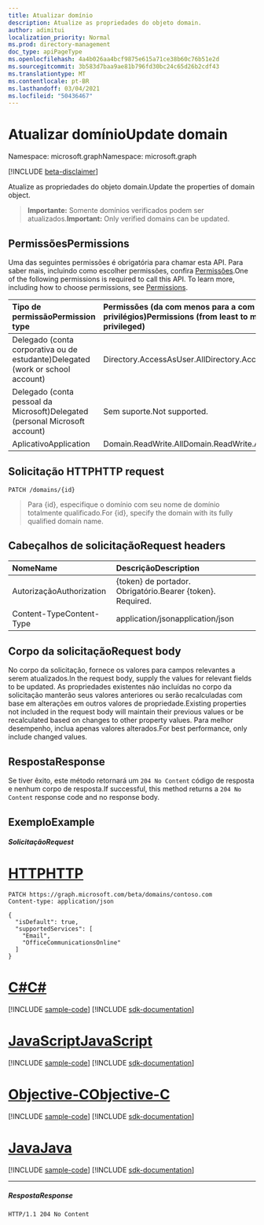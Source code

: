 ```yaml
---
title: Atualizar domínio
description: Atualize as propriedades do objeto domain.
author: adimitui
localization_priority: Normal
ms.prod: directory-management
doc_type: apiPageType
ms.openlocfilehash: 4a4b026aa4bcf9875e615a71ce38b60c76b51e2d
ms.sourcegitcommit: 3b583d7baa9ae81b796fd30bc24c65d26b2cdf43
ms.translationtype: MT
ms.contentlocale: pt-BR
ms.lasthandoff: 03/04/2021
ms.locfileid: "50436467"
---
```

# <a name="update-domain"></a><span data-ttu-id="5a19c-103">Atualizar domínio</span><span class="sxs-lookup"><span data-stu-id="5a19c-103">Update domain</span></span>

<span data-ttu-id="5a19c-104">Namespace: microsoft.graph</span><span class="sxs-lookup"><span data-stu-id="5a19c-104">Namespace: microsoft.graph</span></span>

[!INCLUDE [beta-disclaimer](../../includes/beta-disclaimer.md)]

<span data-ttu-id="5a19c-105">Atualize as propriedades do objeto domain.</span><span class="sxs-lookup"><span data-stu-id="5a19c-105">Update the properties of domain object.</span></span>

> <span data-ttu-id="5a19c-106">**Importante:** Somente domínios verificados podem ser atualizados.</span><span class="sxs-lookup"><span data-stu-id="5a19c-106">**Important:** Only verified domains can be updated.</span></span>

## <a name="permissions"></a><span data-ttu-id="5a19c-107">Permissões</span><span class="sxs-lookup"><span data-stu-id="5a19c-107">Permissions</span></span>

<span data-ttu-id="5a19c-p101">Uma das seguintes permissões é obrigatória para chamar esta API. Para saber mais, incluindo como escolher permissões, confira [Permissões](/graph/permissions-reference).</span><span class="sxs-lookup"><span data-stu-id="5a19c-p101">One of the following permissions is required to call this API. To learn more, including how to choose permissions, see [Permissions](/graph/permissions-reference).</span></span>


|<span data-ttu-id="5a19c-110">Tipo de permissão</span><span class="sxs-lookup"><span data-stu-id="5a19c-110">Permission type</span></span>      | <span data-ttu-id="5a19c-111">Permissões (da com menos para a com mais privilégios)</span><span class="sxs-lookup"><span data-stu-id="5a19c-111">Permissions (from least to most privileged)</span></span>              |
|:--------------------|:---------------------------------------------------------|
|<span data-ttu-id="5a19c-112">Delegado (conta corporativa ou de estudante)</span><span class="sxs-lookup"><span data-stu-id="5a19c-112">Delegated (work or school account)</span></span> | <span data-ttu-id="5a19c-113">Directory.AccessAsUser.All</span><span class="sxs-lookup"><span data-stu-id="5a19c-113">Directory.AccessAsUser.All</span></span>    |
|<span data-ttu-id="5a19c-114">Delegado (conta pessoal da Microsoft)</span><span class="sxs-lookup"><span data-stu-id="5a19c-114">Delegated (personal Microsoft account)</span></span> | <span data-ttu-id="5a19c-115">Sem suporte.</span><span class="sxs-lookup"><span data-stu-id="5a19c-115">Not supported.</span></span>    |
|<span data-ttu-id="5a19c-116">Aplicativo</span><span class="sxs-lookup"><span data-stu-id="5a19c-116">Application</span></span> | <span data-ttu-id="5a19c-117">Domain.ReadWrite.All</span><span class="sxs-lookup"><span data-stu-id="5a19c-117">Domain.ReadWrite.All</span></span> |

## <a name="http-request"></a><span data-ttu-id="5a19c-118">Solicitação HTTP</span><span class="sxs-lookup"><span data-stu-id="5a19c-118">HTTP request</span></span>
<!-- { "blockType": "ignored" } -->
```http
PATCH /domains/{id}
```

> <span data-ttu-id="5a19c-119">Para {id}, especifique o domínio com seu nome de domínio totalmente qualificado.</span><span class="sxs-lookup"><span data-stu-id="5a19c-119">For {id}, specify the domain with its fully qualified domain name.</span></span>

## <a name="request-headers"></a><span data-ttu-id="5a19c-120">Cabeçalhos de solicitação</span><span class="sxs-lookup"><span data-stu-id="5a19c-120">Request headers</span></span>

| <span data-ttu-id="5a19c-121">Nome</span><span class="sxs-lookup"><span data-stu-id="5a19c-121">Name</span></span>       | <span data-ttu-id="5a19c-122">Descrição</span><span class="sxs-lookup"><span data-stu-id="5a19c-122">Description</span></span>|
|:-----------|:-----------|
| <span data-ttu-id="5a19c-123">Autorização</span><span class="sxs-lookup"><span data-stu-id="5a19c-123">Authorization</span></span>  | <span data-ttu-id="5a19c-p102">{token} de portador. Obrigatório.</span><span class="sxs-lookup"><span data-stu-id="5a19c-p102">Bearer {token}. Required.</span></span> |
| <span data-ttu-id="5a19c-126">Content-Type</span><span class="sxs-lookup"><span data-stu-id="5a19c-126">Content-Type</span></span>  | <span data-ttu-id="5a19c-127">application/json</span><span class="sxs-lookup"><span data-stu-id="5a19c-127">application/json</span></span> |

## <a name="request-body"></a><span data-ttu-id="5a19c-128">Corpo da solicitação</span><span class="sxs-lookup"><span data-stu-id="5a19c-128">Request body</span></span>

<span data-ttu-id="5a19c-129">No corpo da solicitação, fornece os valores para campos relevantes a serem atualizados.</span><span class="sxs-lookup"><span data-stu-id="5a19c-129">In the request body, supply the values for relevant fields to be updated.</span></span> <span data-ttu-id="5a19c-130">As propriedades existentes não incluídas no corpo da solicitação manterão seus valores anteriores ou serão recalculadas com base em alterações em outros valores de propriedade.</span><span class="sxs-lookup"><span data-stu-id="5a19c-130">Existing properties not included in the request body will maintain their previous values or be recalculated based on changes to other property values.</span></span> <span data-ttu-id="5a19c-131">Para melhor desempenho, inclua apenas valores alterados.</span><span class="sxs-lookup"><span data-stu-id="5a19c-131">For best performance, only include changed values.</span></span>

## <a name="response"></a><span data-ttu-id="5a19c-132">Resposta</span><span class="sxs-lookup"><span data-stu-id="5a19c-132">Response</span></span>

<span data-ttu-id="5a19c-133">Se tiver êxito, este método retornará um `204 No Content` código de resposta e nenhum corpo de resposta.</span><span class="sxs-lookup"><span data-stu-id="5a19c-133">If successful, this method returns a `204 No Content` response code and no response body.</span></span>

## <a name="example"></a><span data-ttu-id="5a19c-134">Exemplo</span><span class="sxs-lookup"><span data-stu-id="5a19c-134">Example</span></span>
##### <a name="request"></a><span data-ttu-id="5a19c-135">Solicitação</span><span class="sxs-lookup"><span data-stu-id="5a19c-135">Request</span></span>


# <a name="http"></a>[<span data-ttu-id="5a19c-136">HTTP</span><span class="sxs-lookup"><span data-stu-id="5a19c-136">HTTP</span></span>](#tab/http)
<!-- {
  "blockType": "request",
  "name": "update_domain"
}-->
```http
PATCH https://graph.microsoft.com/beta/domains/contoso.com
Content-type: application/json

{
  "isDefault": true,
  "supportedServices": [
    "Email",
    "OfficeCommunicationsOnline"
  ]
}
```
# <a name="c"></a>[<span data-ttu-id="5a19c-137">C#</span><span class="sxs-lookup"><span data-stu-id="5a19c-137">C#</span></span>](#tab/csharp)
[!INCLUDE [sample-code](../includes/snippets/csharp/update-domain-csharp-snippets.md)]
[!INCLUDE [sdk-documentation](../includes/snippets/snippets-sdk-documentation-link.md)]

# <a name="javascript"></a>[<span data-ttu-id="5a19c-138">JavaScript</span><span class="sxs-lookup"><span data-stu-id="5a19c-138">JavaScript</span></span>](#tab/javascript)
[!INCLUDE [sample-code](../includes/snippets/javascript/update-domain-javascript-snippets.md)]
[!INCLUDE [sdk-documentation](../includes/snippets/snippets-sdk-documentation-link.md)]

# <a name="objective-c"></a>[<span data-ttu-id="5a19c-139">Objective-C</span><span class="sxs-lookup"><span data-stu-id="5a19c-139">Objective-C</span></span>](#tab/objc)
[!INCLUDE [sample-code](../includes/snippets/objc/update-domain-objc-snippets.md)]
[!INCLUDE [sdk-documentation](../includes/snippets/snippets-sdk-documentation-link.md)]

# <a name="java"></a>[<span data-ttu-id="5a19c-140">Java</span><span class="sxs-lookup"><span data-stu-id="5a19c-140">Java</span></span>](#tab/java)
[!INCLUDE [sample-code](../includes/snippets/java/update-domain-java-snippets.md)]
[!INCLUDE [sdk-documentation](../includes/snippets/snippets-sdk-documentation-link.md)]

---


##### <a name="response"></a><span data-ttu-id="5a19c-141">Resposta</span><span class="sxs-lookup"><span data-stu-id="5a19c-141">Response</span></span>

<!-- {
  "blockType": "response",
  "truncated": true,
  "@odata.type": "microsoft.graph.domain"
} -->
```http
HTTP/1.1 204 No Content
```

<!-- uuid: 8fcb5dbc-d5aa-4681-8e31-b001d5168d79
2015-10-25 14:57:30 UTC -->
<!--
{
  "type": "#page.annotation",
  "description": "Update domain",
  "keywords": "",
  "section": "documentation",
  "tocPath": "",
  "suppressions": [
  ]
}
-->



